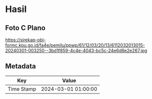 # Hasil

## Foto C Plano

https://sirekap-obj-formc.kpu.go.id/fa4e/pemilu/ppwp/61/12/03/20/13/6112032013015-20240301-003250--3bd1f859-4c4e-4043-bc5c-24e6d8e2e267.jpg


## Metadata

| Key        | Value               |
| ---------- | ------------------- |
| Time Stamp | 2024-03-01 01:00:00 |



